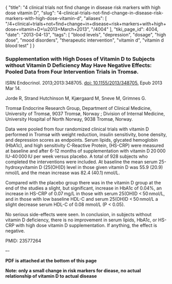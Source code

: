 {
    "title": "4 clinical trials not find change in disease risk markers with high dose vitamin D",
    "slug": "4-clinical-trials-not-find-change-in-disease-risk-markers-with-high-dose-vitamin-d",
    "aliases": [
        "/4+clinical+trials+not+find+change+in+disease+risk+markers+with+high+dose+vitamin+D+\u2013+March+2013",
        "/4004"
    ],
    "tiki_page_id": 4004,
    "date": "2013-04-13",
    "tags": [
        "blood levels",
        "depression",
        "dosage",
        "high dose",
        "mood disorders",
        "therapeutic intervention",
        "vitamin d",
        "vitamin d blood test"
    ]
}


### Supplementation with High Doses of Vitamin D to Subjects without Vitamin D Deficiency May Have Negative Effects: Pooled Data from Four Intervention Trials in Tromsø.

ISRN Endocrinol. 2013;2013:348705. [doi: 10.1155/2013/348705.](https://doi.org/10.1155/2013/348705.) Epub 2013 Mar 14.

Jorde R, Strand Hutchinson M, Kjærgaard M, Sneve M, Grimnes G.

Tromsø Endocrine Research Group, Department of Clinical Medicine, University of Tromsø, 9037 Tromsø, Norway ; Division of Internal Medicine, University Hospital of North Norway, 9038 Tromsø, Norway.

Data were pooled from four randomized clinical trials with vitamin D performed in Tromsø with weight reduction, insulin sensitivity, bone density, and depression scores as endpoints. Serum lipids, glycated hemoglobin (HbA1c), and high sensitivity C-Reactive Protein, (HS-CRP) were measured at baseline and after 6-12 months of supplementation with vitamin D 20 000 IU-40 000 IU per week versus placebo. A total of 928 subjects who completed the interventions were included. At baseline the mean serum 25-hydroxyvitamin D (25(OH)D) level in those given vitamin D was 55.9 (20.9) nmol/L and the mean increase was 82.4 (40.1) nmol/L. 

Compared with the placebo group there was in the vitamin D group at the end of the studies a slight, but significant, increase in HbA1c of 0.04%, an increase in HS-CRP of 0.07 mg/L in those with serum 25(OH)D < 50 nmol/L, and in those with low baseline HDL-C and serum 25(OH)D < 50 nmol/L a slight decrease serum HDL-C of 0.08 mmol/L (P < 0.05). 

No serious side-effects were seen. In conclusion, in subjects without vitamin D deficiency, there is no improvement in serum lipids, HbA1c, or HS-CRP with high dose vitamin D supplementation. If anything, the effect is negative.

PMID:     23577264

–-

 **PDF is attached at the bottom of this page** 

 **Note: only a small change in risk markers for diease, no actual relationship of vitamin D to actual disease**